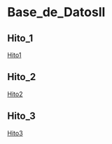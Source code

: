 # Base_de_Datosll
## Hito_1
<a  href="https://github.com/QuirogaAndres/Base_de_Datosll/tree/main/Hito%201">Hito1</a>
   
## Hito_2
<a  href="https://github.com/QuirogaAndres/Base_de_Datosll/tree/main/Hito%202">Hito2</a>

## Hito_3
<a  href="https://github.com/QuirogaAndres/Base_de_Datosll/tree/main/Hito3">Hito3</a>
